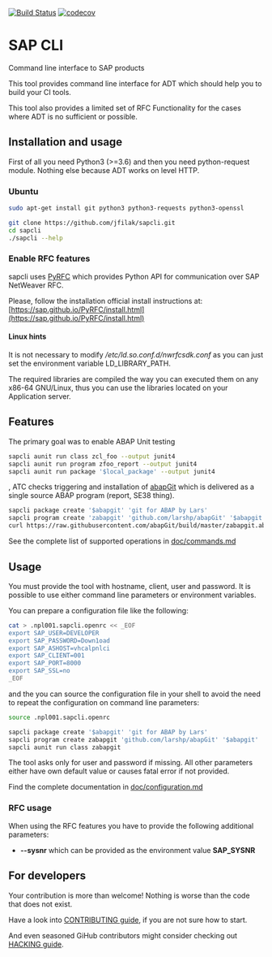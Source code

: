 [![Build Status](https://travis-ci.org/jfilak/sapcli.svg?branch=master)](https://travis-ci.org/jfilak/sapcli)
[![codecov](https://codecov.io/gh/jfilak/sapcli/branch/master/graph/badge.svg)](https://codecov.io/gh/jfilak/sapcli)

# SAP CLI

Command line interface to SAP products

This tool provides command line interface for ADT which should help you to
build your CI tools.

This tool also provides a limited set of RFC Functionality for the cases
where ADT is no sufficient or possible.

## Installation and usage

First of all you need Python3 (>=3.6) and then you need python-request module.
Nothing else because ADT works on level HTTP.

### Ubuntu

```bash
sudo apt-get install git python3 python3-requests python3-openssl

git clone https://github.com/jfilak/sapcli.git
cd sapcli
./sapcli --help
```

### Enable RFC features

sapcli uses [PyRFC](https://sap.github.io/PyRFC/intro.html) which provides Python API for communication
over SAP NetWeaver RFC.

Please, follow the installation official install instructions at:
[https://sap.github.io/PyRFC/install.html](https://sap.github.io/PyRFC/install.html)

#### Linux hints

It is not necessary to modify */etc/ld.so.conf.d/nwrfcsdk.conf* as you can
just set the environment variable LD\_LIBRARY\_PATH.

The required libraries are compiled the way you can executed them on any x86-64
GNU/Linux, thus you can use the libraries located on your Application server.

## Features

The primary goal was to enable ABAP Unit testing

```bash
sapcli aunit run class zcl_foo --output junit4
sapcli aunit run program zfoo_report --output junit4
sapcli aunit run package '$local_package' --output junit4
```

, ATC checks triggering and installation of [abapGit](https://github.com/larshp/abapGit)
which is delivered as a single source ABAP program (report, SE38 thing).

```bash
sapcli package create '$abapgit' 'git for ABAP by Lars'
sapcli program create 'zabapgit' 'github.com/larshp/abapGit' '$abapgit'
curl https://raw.githubusercontent.com/abapGit/build/master/zabapgit.abap | sapcli program write 'zabapgit' - --activate
```

See the complete list of supported operations in [doc/commands.md](doc/commands.md)

## Usage

You must provide the tool with hostname, client, user and password. It is
possible to use either command line parameters or environment variables.

You can prepare a configuration file like the following:

```bash
cat > .npl001.sapcli.openrc << _EOF
export SAP_USER=DEVELOPER
export SAP_PASSWORD=Down1oad
export SAP_ASHOST=vhcalpnlci
export SAP_CLIENT=001
export SAP_PORT=8000
export SAP_SSL=no
_EOF
```

and the you can source the configuration file in your shell to avoid the need
to repeat the configuration on command line parameters:

```bash
source .npl001.sapcli.openrc

sapcli package create '$abapgit' 'git for ABAP by Lars'
sapcli program create zabapgit 'github.com/larshp/abapGit' '$abapgit'
sapcli aunit run class zabapgit
```

The tool asks only for user and password if missing. All other parameters
either have own default value or causes fatal error if not provided.

Find the complete documentation in [doc/configuration.md](doc/configuration.md)

### RFC usage

When using the RFC features you have to provide the following additional
parameters:

* __--sysnr__ which can be provided as the environment value **SAP\_SYSNR**

## For developers

Your contribution is more than welcome! Nothing is worse than the code that does not exist.

Have a look into [CONTRIBUTING guide](CONTRIBUTING.md), if you are not sure how to start.

And even seasoned GiHub contributors might consider checking out [HACKING guide](HACKING.md).
